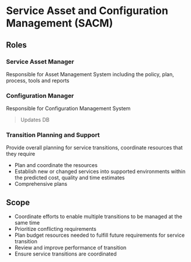 # Service Asset and Configuration Management (SACM)

## Roles

### Service Asset Manager

Responsible for Asset Management System including the policy, plan, process, tools and reports

### Configuration Manager

Responsible for Configuration Management System

> Updates DB

### Transition Planning and Support

Provide overall planning for service transitions, coordinate resources that they require

* Plan and coordinate the resources
* Establish new or changed services into supported environments within the predicted cost, quality and time estimates
* Comprehensive plans

## Scope

* Coordinate efforts to enable multiple transitions to be managed at the same time
* Prioritize conflicting requirements
* Plan budget resources needed to fulfill future requirements for service transition
* Review and improve performance of transition
* Ensure service transitions are coordinated